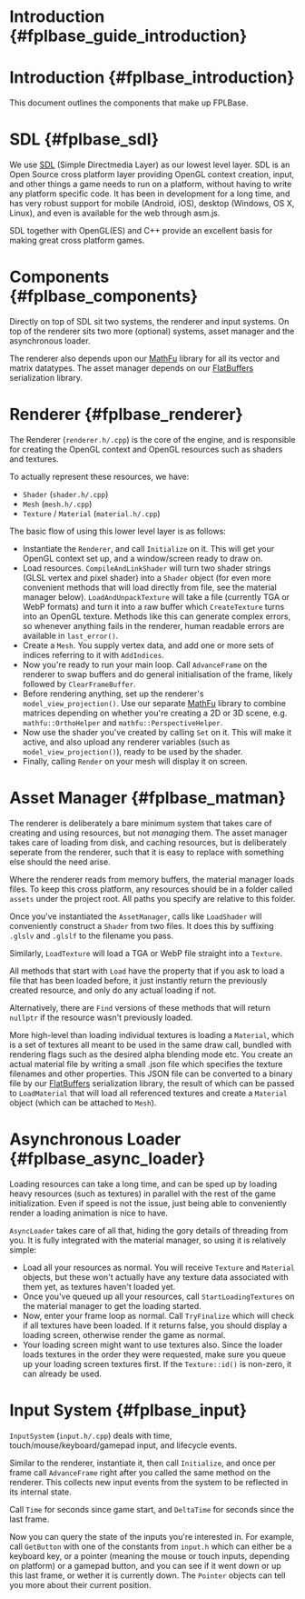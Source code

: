 Introduction    {#fplbase_guide_introduction}
============

# Introduction {#fplbase_introduction}

This document outlines the components that make up FPLBase.

# SDL {#fplbase_sdl}

We use [SDL][] (Simple Directmedia Layer) as our lowest level layer. SDL is an
Open Source cross platform layer providing OpenGL context creation, input, and
other things a game needs to run on a platform, without having to write any
platform specific code. It has been in development for a long time, and has
very robust support for mobile (Android, iOS), desktop (Windows, OS X, Linux),
and even is available for the web through asm.js.

SDL together with OpenGL(ES) and C++ provide an excellent basis for making great
cross platform games.

# Components {#fplbase_components}

Directly on top of SDL sit two systems, the renderer and input systems.
On top of the renderer sits two more (optional) systems, asset manager and
the asynchronous loader.

The renderer also depends upon our [MathFu] library for all its vector and
matrix datatypes. The asset manager depends on our [FlatBuffers]
serialization library.

# Renderer {#fplbase_renderer}

The Renderer (`renderer.h/.cpp`) is the core of the engine, and is responsible
for creating the OpenGL context and OpenGL resources such as
shaders and textures.

To actually represent these resources, we have:
* `Shader` (`shader.h/.cpp`)
* `Mesh` (`mesh.h/.cpp`)
* `Texture` / `Material` (`material.h/.cpp`)

The basic flow of using this lower level layer is as follows:

* Instantiate the `Renderer`, and call `Initialize` on it. This will get your
  OpenGL context set up, and a window/screen ready to draw on.
* Load resources. `CompileAndLinkShader` will turn two shader strings (GLSL
  vertex and pixel shader) into a `Shader` object
  (for even more convenient methods that will load directly from file, see the
  material manager below).
  `LoadAndUnpackTexture` will take a file (currently TGA or WebP formats)
  and turn it into a raw buffer which `CreateTexture` turns into an OpenGL
  texture.
  Methods like this can generate complex errors, so whenever anything fails in
  the renderer, human readable errors are available in `last_error()`.
* Create a `Mesh`. You supply vertex data, and add one or more sets of indices
  referring to it with `AddIndices`.
* Now you're ready to run your main loop. Call `AdvanceFrame` on the renderer
  to swap buffers and do general initialisation of the frame, likely followed
  by `ClearFrameBuffer`.
* Before rendering anything, set up the renderer's `model_view_projection()`.
  Use our separate [MathFu] library to combine matrices depending on whether
  you're creating a 2D or 3D scene, e.g. `mathfu::OrthoHelper` and
  `mathfu::PerspectiveHelper`.
* Now use the shader you've created by calling `Set` on it. This will make it
  active, and also upload any renderer variables (such as
  `model_view_projection()`), ready to be used by the shader.
* Finally, calling `Render` on your mesh will display it on screen.

# Asset Manager {#fplbase_matman}

The renderer is deliberately a bare minimum system that takes care of creating
and using resources, but not *managing* them. The asset manager takes care
of loading from disk, and caching resources, but is deliberately seperate from
the renderer, such that it is easy to replace with something else should the
need arise.

Where the renderer reads from memory buffers, the material manager loads files.
To keep this cross platform, any resources should be in a folder called `assets`
under the project root. All paths you specify are relative to this folder.

Once you've instantiated the `AssetManager`, calls like `LoadShader`
will conveniently construct a `Shader` from two files. It does this by
suffixing `.glslv` and `.glslf` to the filename you pass.

Similarly, `LoadTexture` will load a TGA or WebP file straight into a `Texture`.

All methods that start with `Load` have the property that if you ask to load a
file that has been loaded before, it just instantly return the previously
created resource, and only do any actual loading if not.

Alternatively, there are `Find` versions of these methods that will return
`nullptr` if the resource wasn't previously loaded.

More high-level than loading individual textures is loading a `Material`,
which is a set of textures all meant to be used in the same draw call,
bundled with rendering flags such as the desired alpha blending mode etc.
You create an actual material file by writing a small .json file which specifies
the texture filenames and other properties. This JSON file can be converted
to a binary file by our [FlatBuffers] serialization library, the result
of which can be passed to `LoadMaterial` that will load all referenced
textures and create a `Material` object (which can be attached to `Mesh`).

# Asynchronous Loader {#fplbase_async_loader}

Loading resources can take a long time, and can be sped up by loading
heavy resources (such as textures) in parallel with the
rest of the game initialization. Even if speed is not the issue, just being
able to conveniently render a loading animation is nice to have.

`AsyncLoader` takes care of all that, hiding the gory details of threading
from you. It is fully integrated with the material manager, so using it is
relatively simple:

* Load all your resources as normal. You will receive `Texture` and
  `Material` objects, but these won't actually have any texture data
  associated with them yet, as textures haven't loaded yet.
* Once you've queued up all your resources, call `StartLoadingTextures`
  on the material manager to get the loading started.
* Now, enter your frame loop as normal. Call `TryFinalize` which will check
  if all textures have been loaded. If it returns false, you should display
  a loading screen, otherwise render the game as normal.
* Your loading screen might want to use textures also. Since the loader
  loads textures in the order they were requested, make sure you queue up
  your loading screen textures first. If the `Texture::id()` is non-zero,
  it can already be used.

# Input System {#fplbase_input}

`InputSystem` (`input.h/.cpp`) deals with time, touch/mouse/keyboard/gamepad
input, and lifecycle events.

Similar to the renderer, instantiate it, then call `Initialize`, and once
per frame call `AdvanceFrame` right after you called the same method on
the renderer. This collects new input events from the system to be reflected
in its internal state.

Call `Time` for seconds since game start, and `DeltaTime` for seconds since
the last frame.

Now you can query the state of the inputs you're interested in. For example,
call `GetButton` with one of the constants from `input.h` which can either be
a keyboard key, or a pointer (meaning the mouse or touch inputs, depending
on platform) or a gamepad button, and you can see if it went down or up
this last frame, or wether it is currently down. The `Pointer` objects can
tell you more about their current position.


  [SDL]: https://www.libsdl.org/
  [MathFu]: http://google.github.io/mathfu
  [FlatBuffers]: http://google.github.io/flatbuffers/
